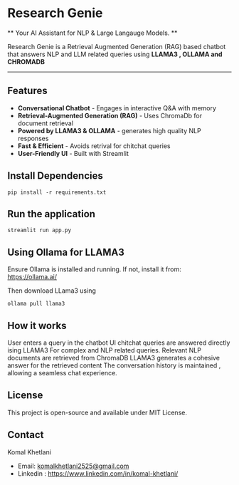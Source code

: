 # Research Genie

** Your AI Assistant for NLP & Large Langauge Models. **

Research Genie is a Retrieval Augmented Generation (RAG) based chatbot that answers NLP and LLM related queries using **LLAMA3 , OLLAMA and CHROMADB**

---

## Features

- **Conversational Chatbot** - Engages in interactive Q&A with memory 
- **Retrieval-Augmented Generation (RAG)** - Uses ChromaDb for document retrieval 
- **Powered by LLAMA3 & OLLAMA** - generates high quality NLP responses
- **Fast & Efficient** - Avoids retrival for chitchat queries
- **User-Friendly UI** - Built with Streamlit

## Install Dependencies 

`pip install -r requirements.txt`

## Run the application

`streamlit run app.py`

## Using Ollama for LLAMA3

Ensure Ollama is installed and running. If not, install it from:
https://ollama.ai/

Then download LLama3 using

`ollama pull llama3`

## How it works

User enters a query in the chatbot UI
chitchat queries are answered directly ising LLAMA3
For complex and NLP related queries. Relevant NLP documents are retrieved from ChromaDB
LLAMA3 generates a cohesive answer for the retrieved content
The conversation history is maintained , allowing a seamless chat experience.

## License
This project is open-source and available under MIT License.

## Contact
Komal Khetlani 
- Email: komalkhetlani2525@gmail.com
- Linkedin : https://www.linkedin.com/in/komal-khetlani/





